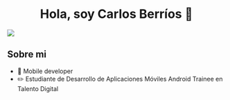 <div align="center">
<h1 align="center">Hola, soy Carlos Berríos 👋</h1>
</div>
<img src="http://imgfz.com/i/Jq7YHX9.png">


## Sobre mi

- 📲 Mobile developer
- ✏️ Estudiante de Desarrollo de Aplicaciones Móviles Android Trainee en Talento Digital
